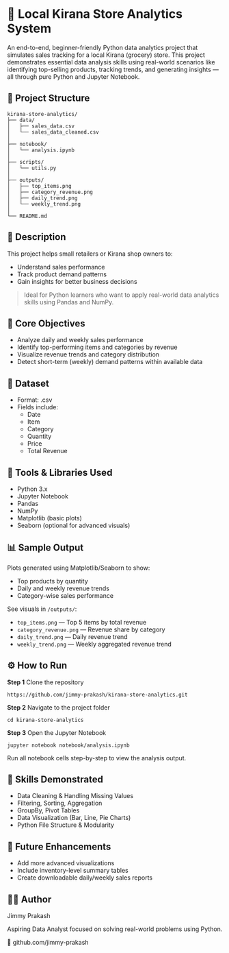 # 🛒 Local Kirana Store Analytics System

An end-to-end, beginner-friendly Python data analytics project that simulates sales tracking for a local Kirana (grocery) store.
This project demonstrates essential data analysis skills using real-world scenarios like identifying top-selling products, tracking trends, and generating insights — all through pure Python and Jupyter Notebook.

## 📁 Project Structure 

```
kirana-store-analytics/
├── data/
│   ├── sales_data.csv              
│   └── sales_data_cleaned.csv      
│
├── notebook/
│   └── analysis.ipynb              
│
├── scripts/
│   └── utils.py                    
│
├── outputs/
│   ├── top_items.png               
│   ├── category_revenue.png        
│   ├── daily_trend.png             
│   └── weekly_trend.png            
│
└── README.md                      
```

## 📝 Description
This project helps small retailers or Kirana shop owners to:
- Understand sales performance
- Track product demand patterns
- Gain insights for better business decisions
> Ideal for Python learners who want to apply real-world data analytics skills using Pandas and NumPy.

## 🎯 Core Objectives
- Analyze daily and weekly sales performance
- Identify top-performing items and categories by revenue
- Visualize revenue trends and category distribution
- Detect short-term (weekly) demand patterns within available data

## 📁 Dataset
- Format: .csv
- Fields include:
   - Date
   - Item
   - Category
   - Quantity 
   - Price
   - Total Revenue

## 🧰 Tools & Libraries Used
- Python 3.x
- Jupyter Notebook
- Pandas
- NumPy
- Matplotlib (basic plots)
- Seaborn (optional for advanced visuals)

## 📊 Sample Output
Plots generated using Matplotlib/Seaborn to show:
- Top products by quantity  
- Daily and weekly revenue trends  
- Category-wise sales performance  

See visuals in `/outputs/`:  
- `top_items.png` — Top 5 items by total revenue  
- `category_revenue.png` — Revenue share by category  
- `daily_trend.png` — Daily revenue trend  
- `weekly_trend.png` — Weekly aggregated revenue trend


## ⚙️ How to Run
**Step 1** Clone the repository
  
    https://github.com/jimmy-prakash/kirana-store-analytics.git

**Step 2** Navigate to the project folder

    cd kirana-store-analytics

**Step 3** Open the Jupyter Notebook
  
    jupyter notebook notebook/analysis.ipynb

Run all notebook cells step-by-step to view the analysis output.

## 🧠 Skills Demonstrated
- Data Cleaning & Handling Missing Values
- Filtering, Sorting, Aggregation
- GroupBy, Pivot Tables
- Data Visualization (Bar, Line, Pie Charts)
- Python File Structure & Modularity

## 🚀 Future Enhancements
- Add more advanced visualizations
- Include inventory-level summary tables
- Create downloadable daily/weekly sales reports

## 🙋‍♂️ Author
Jimmy Prakash

Aspiring Data Analyst focused on solving real-world problems using Python.

🔗 github.com/jimmy-prakash

